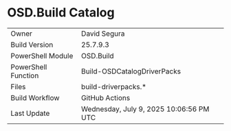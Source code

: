 ﻿# OSD.Build Catalog

| | |
|-|-|
| Owner | David Segura |
| Build Version | 25.7.9.3 |
| PowerShell Module | OSD.Build |
| PowerShell Function | Build-OSDCatalogDriverPacks |
| Files | build-driverpacks.* |
| Build Workflow | GitHub Actions |
| Last Update | Wednesday, July 9, 2025 10:06:56 PM UTC |
